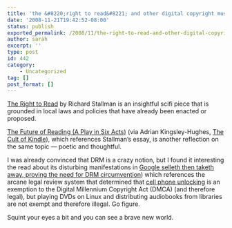 ```yaml
---
title: 'the &#8220;right to read&#8221; and other digital copyright musings'
date: '2008-11-21T19:42:52-08:00'
status: publish
exported_permalink: /2008/11/the-right-to-read-and-other-digital-copyright-musings
author: sarah
excerpt: ''
type: post
id: 442
category:
    - Uncategorized
tag: []
post_format: []
---
```

[The Right to Read](http://www.gnu.org/philosophy/right-to-read.html) by Richard Stallman is an insightful scifi piece that is grounded in local laws and policies that have already been enacted or proposed.

[The Future of Reading (A Play in Six Acts)](http://diveintomark.org/archives/2007/11/19/the-future-of-reading) (via Adrian Kingsley-Hughes, [The Cult of Kindle](http://blogs.zdnet.com/hardware/?p=1023&tag=btxcsim)), which references Stallman’s essay, is another reflection on the same topic — poetic and thoughtful.

I was already convinced that DRM is a crazy notion, but I found it interesting the read about its disturbing manifestations in [Google selleth then taketh away, proving the need for DRM circumvention](http://arstechnica.com/news.ars/post/20070812-google-selleth-then-taketh-away-proving-the-need-for-drm-circumvention.html)) which references the arcane legal review system that determined that [cell phone unlocking](http://arstechnica.com/news.ars/post/20061124-8280.html) is an exemption to the Digital Millennium Copyright Act (DMCA) (and therefore legal), but playing DVDs on Linux and distributing audiobooks from libraries are not exempt and therefore illegal. Go figure.

Squint your eyes a bit and you can see a brave new world.